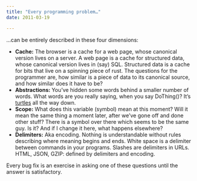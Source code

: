 ```yaml
---
title: "Every programming problem…"
date: 2011-03-19

---
```


…can be entirely described in these four dimensions:

*   **Cache:** The browser is a cache for a web page, whose canonical version lives on a server. A web page is a cache for structured data, whose canonical version lives in (say) SQL. Structured data is a cache for bits that live on a spinning piece of rust. The questions for the programmer are, how similar is a piece of data to its canonical source, and how similar does it have to be?
*   **Abstractions:** You’ve hidden some words behind a smaller number of words. What words are you really saying, when you say DoThing()? It’s [turtles](http://en.wikipedia.org/wiki/Turtles_all_the_way_down) all the way down.
*   **Scope:** What does this variable (symbol) mean at this moment? Will it mean the same thing a moment later, after we’ve gone off and done other stuff? There is a symbol over there which seems to be the same guy. Is it? And if I change it here, what happens elsewhere?
*   **Delimiters:** Aka encoding. Nothing is understandable without rules describing where meaning begins and ends. White space is a delimiter between commands in your programs. Slashes are delimiters in URLs. HTML, JSON, GZIP: defined by delimiters and encoding.

Every bug fix is an exercise in asking one of these questions until the answer is satisfactory.
